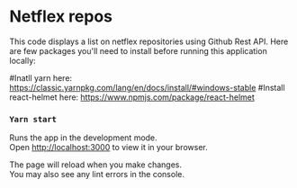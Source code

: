 # Netflex repos

This code displays a list on netflex repositories using Github Rest API. Here are few packages you'll need to install before running this application locally:

#Inatll yarn here: https://classic.yarnpkg.com/lang/en/docs/install/#windows-stable
#Install react-helmet here: https://www.npmjs.com/package/react-helmet

### `Yarn start`

Runs the app in the development mode.\
Open [http://localhost:3000](http://localhost:3000) to view it in your browser.

The page will reload when you make changes.\
You may also see any lint errors in the console.
